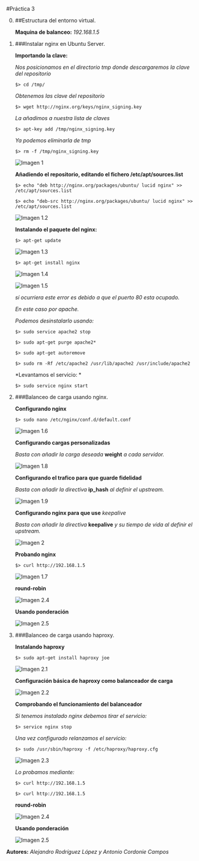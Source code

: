 #Práctica 3


0. ##Estructura del entorno virtual.

	**Maquina de balanceo:** *192.168.1.5*



1. ###Instalar nginx en Ubuntu Server.

	**Importando la clave:**

	*Nos posicionamos en el directorio tmp donde descargaremos la clave del repositorio*

	`$> cd /tmp/`

	*Obtenemos las clave del repositorio*

	`$> wget http://nginx.org/keys/nginx_signing.key`

	*La añadimos a nuestra lista de claves*

	`$> apt-key add /tmp/nginx_signing.key`

	*Ya podemos eliminarla de tmp*

	`$> rm -f /tmp/nginx_signing.key`

	
	![Imagen 1](Capturas/1__.png "Práctica 3.1")



	**Añadiendo el repositorio, editando el fichero /etc/apt/sources.list**

	`$> echo "deb http://nginx.org/packages/ubuntu/ lucid nginx" >> /etc/apt/sources.list`
	
	`$> echo "deb-src http://nginx.org/packages/ubuntu/ lucid nginx" >> /etc/apt/sources.list`

	![Imagen 1.2](Capturas/2__.png "Práctica 3.1")



	**Instalando el paquete del nginx:**

	`$> apt-get update`
	
	![Imagen 1.3](Capturas/3__.png "Práctica 3.1")

	`$> apt-get install nginx`
	
	![Imagen 1.4](Capturas/3.1__.png "Práctica 3.1")

	![Imagen 1.5](Capturas/3.2__.png "Práctica 3.1")

	*sí ocurriera este error es debido a que el puerto 80 esta ocupado.*

	*En este caso por apache.*

	*Podemos desinstalarlo usando:*
	
	`$> sudo service apache2 stop`

	`$> sudo apt-get purge apache2*`

	`$> sudo apt-get autoremove`

	`$> sudo rm -Rf /etc/apache2 /usr/lib/apache2 /usr/include/apache2`
	
	*Levantamos el servicio: *

	`$> sudo service nginx start`



2. ###Balanceo de carga usando nginx.

	**Configurando nginx**
	
	`$> sudo nano /etc/nginx/conf.d/default.conf`
	
	![Imagen 1.6](Capturas/4__.png "Práctica 3.2")

	**Configurando cargas personalizadas**	

	*Basta con añadir la carga deseada* **weight** *a cada servidor.*
	
	![Imagen 1.8](Capturas/4.1__.png "Práctica 3.2")

	**Configurando el trafico para que guarde fidelidad**	

	*Basta con añadir la directiva* **ip_hash** *al definir el upstream.*
	
	![Imagen 1.9](Capturas/4.2__.png "Práctica 3.2")
		
	**Configurando nginx para que use** *keepalive*	

	*Basta con añadir la directiva* **keepalive** *y su tiempo de vida al definir el upstream.*
	
	![Imagen 2](Capturas/4.3__.png "Práctica 3.2")
	
	**Probando nginx**
	
	`$> curl http://192.168.1.5`

	![Imagen 1.7](Capturas/4.4__.png "Práctica 3.2")

	**round-robin** 

	![Imagen 2.4](Capturas/4.5__.png "Práctica 3.2")

	**Usando ponderación**

	![Imagen 2.5](Capturas/4.6__.png "Práctica 3.2")



3. ###Balanceo de carga usando haproxy.
	
	**Instalando haproxy**
	
	`$> sudo apt-get install haproxy joe`

	![Imagen 2.1](Capturas/5__.png "Práctica 3.3")

	**Configuración básica de haproxy como balanceador de carga**

	![Imagen 2.2](Capturas/5.1__.png "Práctica 3.3")
	
	**Comprobando el funcionamiento del balanceador**
	
	*Si tenemos instalado nginx debemos tirar el servicio:*

	`$> service nginx stop`	

	*Una vez configurado relanzamos el servicio:*
	
	`$> sudo /usr/sbin/haproxy -f /etc/haproxy/haproxy.cfg`

	![Imagen 2.3](Capturas/5.2__.png "Práctica 3.3")

	*Lo probamos mediante:*
	
	`$> curl http://192.168.1.5`

	`$> curl http://192.168.1.5`
	
	**round-robin** 

	![Imagen 2.4](Capturas/5.3__.png "Práctica 3.3")

	**Usando ponderación**

	![Imagen 2.5](Capturas/5.4__.png "Práctica 3.3")



**Autores:** *Alejandro Rodríguez López y Antonio Cordonie Campos*	
		
	


